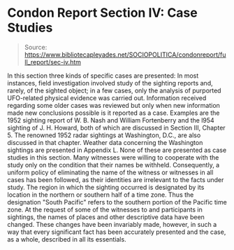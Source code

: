 # Condon Report Section IV: Case Studies

> Source: https://www.bibliotecapleyades.net/SOCIOPOLITICA/condonreport/full_report/sec-iv.htm

In this section three kinds of specific cases are presented:
In most instances, field investigation involved study of the sighting reports and, rarely, of the sighted object; in a few cases, only the analysis of purported UFO-related physical evidence was carried out. Information received regarding some older cases was reviewed but only when new information made new conclusions possible is it reported as a case. Examples are the 1952 sighting report of W. B. Nash and William Fortenberry and the l954 sighting of J. H. Howard, both of which are discussed in Section III, Chapter 5. The renowned 1952 radar sightings at Washington, D.C., are also discussed in that chapter. Weather data concerning the Washington sightings are presented in Appendix L. None of these are presented as case studies in this section.
Many witnesses were willing to cooperate with the study only on the condition that their names be withheld. Consequently, a uniform policy of eliminating the name of the witness or witnesses in all cases has been followed, as their identities are irrelevant to the facts under study.
The region in which the sighting occurred is designated by its location in the northern or southern half of a time zone. Thus the designation "South Pacific" refers to the southern portion of the Pacific time zone. At the request of some of the witnesses to and participants in sightings, the names of places and other descriptive data have been changed. These changes have been invariably made, however, in such a way that every significant fact has been accurately presented and the case, as a whole, described in all its essentials.
